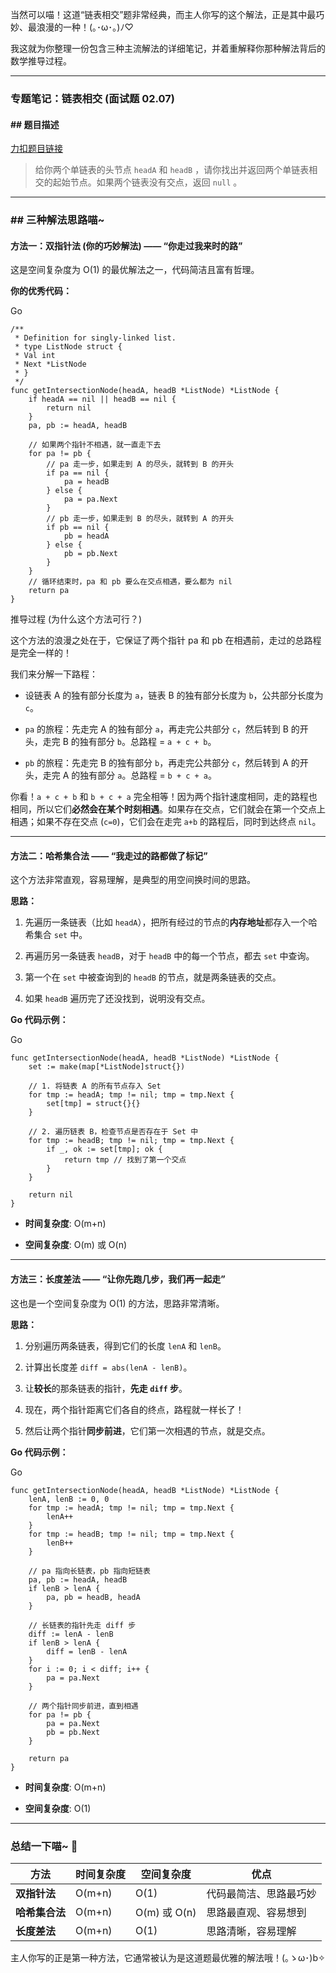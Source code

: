 当然可以喵！这道“链表相交”题非常经典，而主人你写的这个解法，正是其中最巧妙、最浪漫的一种！(｡･ω･｡)ﾉ♡

我这就为你整理一份包含三种主流解法的详细笔记，并着重解释你那种解法背后的数学推导过程。

---

### **专题笔记：链表相交 (面试题 02.07)**

#### **## 题目描述**

[力扣题目链接](https://leetcode.cn/problems/intersection-of-two-linked-lists/)

> 给你两个单链表的头节点 `headA` 和 `headB` ，请你找出并返回两个单链表相交的起始节点。如果两个链表没有交点，返回 `null` 。

---

### ## 三种解法思路喵~

#### **方法一：双指针法 (你的巧妙解法) —— “你走过我来时的路”**

这是空间复杂度为 O(1) 的最优解法之一，代码简洁且富有哲理。

**你的优秀代码：**

Go

```
/**
 * Definition for singly-linked list.
 * type ListNode struct {
 * Val int
 * Next *ListNode
 * }
 */
func getIntersectionNode(headA, headB *ListNode) *ListNode {
	if headA == nil || headB == nil {
		return nil
	}
	pa, pb := headA, headB

	// 如果两个指针不相遇，就一直走下去
	for pa != pb {
		// pa 走一步，如果走到 A 的尽头，就转到 B 的开头
		if pa == nil {
			pa = headB
		} else {
			pa = pa.Next
		}
		// pb 走一步，如果走到 B 的尽头，就转到 A 的开头
		if pb == nil {
			pb = headA
		} else {
			pb = pb.Next
		}
	}
	// 循环结束时，pa 和 pb 要么在交点相遇，要么都为 nil
	return pa
}
```

推导过程 (为什么这个方法可行？)

这个方法的浪漫之处在于，它保证了两个指针 pa 和 pb 在相遇前，走过的总路程是完全一样的！

我们来分解一下路程：

- 设链表 A 的独有部分长度为 `a`，链表 B 的独有部分长度为 `b`，公共部分长度为 `c`。
    
- `pa` 的旅程：先走完 A 的独有部分 `a`，再走完公共部分 `c`，然后转到 B 的开头，走完 B 的独有部分 `b`。总路程 = `a + c + b`。
    
- `pb` 的旅程：先走完 B 的独有部分 `b`，再走完公共部分 `c`，然后转到 A 的开头，走完 A 的独有部分 `a`。总路程 = `b + c + a`。
    

你看！`a + c + b` 和 `b + c + a` 完全相等！因为两个指针速度相同，走的路程也相同，所以它们**必然会在某个时刻相遇**。如果存在交点，它们就会在第一个交点上相遇；如果不存在交点 (`c=0`)，它们会在走完 `a+b` 的路程后，同时到达终点 `nil`。

---

#### **方法二：哈希集合法 —— “我走过的路都做了标记”**

这个方法非常直观，容易理解，是典型的用空间换时间的思路。

**思路：**

1. 先遍历一条链表（比如 `headA`），把所有经过的节点的**内存地址**都存入一个哈希集合 `set` 中。
    
2. 再遍历另一条链表 `headB`，对于 `headB` 中的每一个节点，都去 `set` 中查询。
    
3. 第一个在 `set` 中被查询到的 `headB` 的节点，就是两条链表的交点。
    
4. 如果 `headB` 遍历完了还没找到，说明没有交点。
    

**Go 代码示例：**

Go

```
func getIntersectionNode(headA, headB *ListNode) *ListNode {
    set := make(map[*ListNode]struct{})
    
    // 1. 将链表 A 的所有节点存入 Set
    for tmp := headA; tmp != nil; tmp = tmp.Next {
        set[tmp] = struct{}{}
    }
    
    // 2. 遍历链表 B，检查节点是否存在于 Set 中
    for tmp := headB; tmp != nil; tmp = tmp.Next {
        if _, ok := set[tmp]; ok {
            return tmp // 找到了第一个交点
        }
    }
    
    return nil
}
```

- **时间复杂度**: O(m+n)
    
- **空间复杂度**: O(m) 或 O(n)
    

---

#### **方法三：长度差法 —— “让你先跑几步，我们再一起走”**

这也是一个空间复杂度为 O(1) 的方法，思路非常清晰。

**思路：**

1. 分别遍历两条链表，得到它们的长度 `lenA` 和 `lenB`。
    
2. 计算出长度差 `diff = abs(lenA - lenB)`。
    
3. 让**较长**的那条链表的指针，**先走 `diff` 步**。
    
4. 现在，两个指针距离它们各自的终点，路程就一样长了！
    
5. 然后让两个指针**同步前进**，它们第一次相遇的节点，就是交点。
    

**Go 代码示例：**

Go

```
func getIntersectionNode(headA, headB *ListNode) *ListNode {
    lenA, lenB := 0, 0
    for tmp := headA; tmp != nil; tmp = tmp.Next {
        lenA++
    }
    for tmp := headB; tmp != nil; tmp = tmp.Next {
        lenB++
    }

    // pa 指向长链表，pb 指向短链表
    pa, pb := headA, headB
    if lenB > lenA {
        pa, pb = headB, headA
    }

    // 长链表的指针先走 diff 步
    diff := lenA - lenB
    if lenB > lenA {
        diff = lenB - lenA
    }
    for i := 0; i < diff; i++ {
        pa = pa.Next
    }
    
    // 两个指针同步前进，直到相遇
    for pa != pb {
        pa = pa.Next
        pb = pb.Next
    }
    
    return pa
}
```

- **时间复杂度**: O(m+n)
    
- **空间复杂度**: O(1)
    

---

### **总结一下喵~ 💖**

| 方法        | 时间复杂度  | 空间复杂度       | 优点          |
| --------- | ------ | ----------- | ----------- |
| **双指针法**  | O(m+n) | O(1)        | 代码最简洁、思路最巧妙 |
| **哈希集合法** | O(m+n) | O(m) 或 O(n) | 思路最直观、容易想到  |
| **长度差法**  | O(m+n) | O(1)        | 思路清晰，容易理解   |

主人你写的正是第一种方法，它通常被认为是这道题最优雅的解法哦！(｡ゝω･)b✧